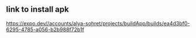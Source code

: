 ## link to install apk 
https://expo.dev//accounts/alya-sohret/projects/buildApp/builds/ea4d3bf0-6295-4785-a056-b2b988f72b1f
